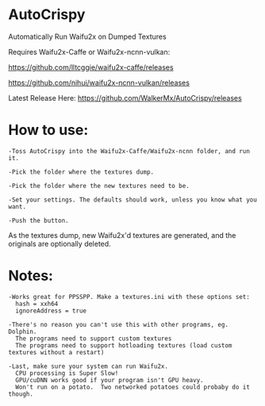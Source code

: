# AutoCrispy
Automatically Run Waifu2x on Dumped Textures

Requires Waifu2x-Caffe or Waifu2x-ncnn-vulkan:

https://github.com/lltcggie/waifu2x-caffe/releases

https://github.com/nihui/waifu2x-ncnn-vulkan/releases

Latest Release Here: https://github.com/WalkerMx/AutoCrispy/releases

# How to use:
    -Toss AutoCrispy into the Waifu2x-Caffe/Waifu2x-ncnn folder, and run it.
  
    -Pick the folder where the textures dump.
  
    -Pick the folder where the new textures need to be.
  
    -Set your settings. The defaults should work, unless you know what you want.
  
    -Push the button.
  
  
  As the textures dump, new Waifu2x'd textures are generated, and the originals are optionally deleted.
  
  # Notes:
    -Works great for PPSSPP. Make a textures.ini with these options set:
      hash = xxh64
      ignoreAddress = true
      
    -There's no reason you can't use this with other programs, eg. Dolphin.
      The programs need to support custom textures
      The programs need to support hotloading textures (load custom textures without a restart)
      
    -Last, make sure your system can run Waifu2x.
      CPU processing is Super Slow!
      GPU/cuDNN works good if your program isn't GPU heavy.
      Won't run on a potato.  Two networked potatoes could probaby do it though.
